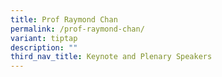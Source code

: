 ```yaml
---
title: Prof Raymond Chan
permalink: /prof-raymond-chan/
variant: tiptap
description: ""
third_nav_title: Keynote and Plenary Speakers
---
```

